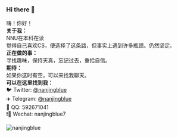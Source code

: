 ### Hi there 👋
嗨！你好！  
**关于我：**  
  NNU在本科在读   
  觉得自己喜欢CS，便选择了这条路，但事实上遇到许多瓶颈。仍然坚定。  
**正在做的事：**   
  寻找趣味，保持天真，忘记过去，重拾自信。  
**期待：**  
  如果你这时有空，可以来找我聊天。  
**可以在这里找到我：**  
 🐦 Twitter: [@nanjingblue](https://twitter.com/nanjingblue)  
 ✈️ Telegram: [@nanjingblue](https://t.me/nanjingblue)  
 🐧 QQ: 592671041  
 ❗🐴 Wechat: nanjingblue7  
 
![nanjingblue](https://count.getloli.com/get/@nanjingblue?theme=gelbooru-he)  

<!--
**nanjingblue/nanjingblue** is a ✨ _special_ ✨ repository because its `README.md` (this file) appears on your GitHub profile.

Here are some ideas to get you started:

- 🔭 I’m currently working on ...
- 🌱 I’m currently learning ...
- 👯 I’m looking to collaborate on ...
- 🤔 I’m looking for help with ...
- 💬 Ask me about ...
- 📫 How to reach me: ...
- 😄 Pronouns: ...
- ⚡ Fun fact: ...
-->

